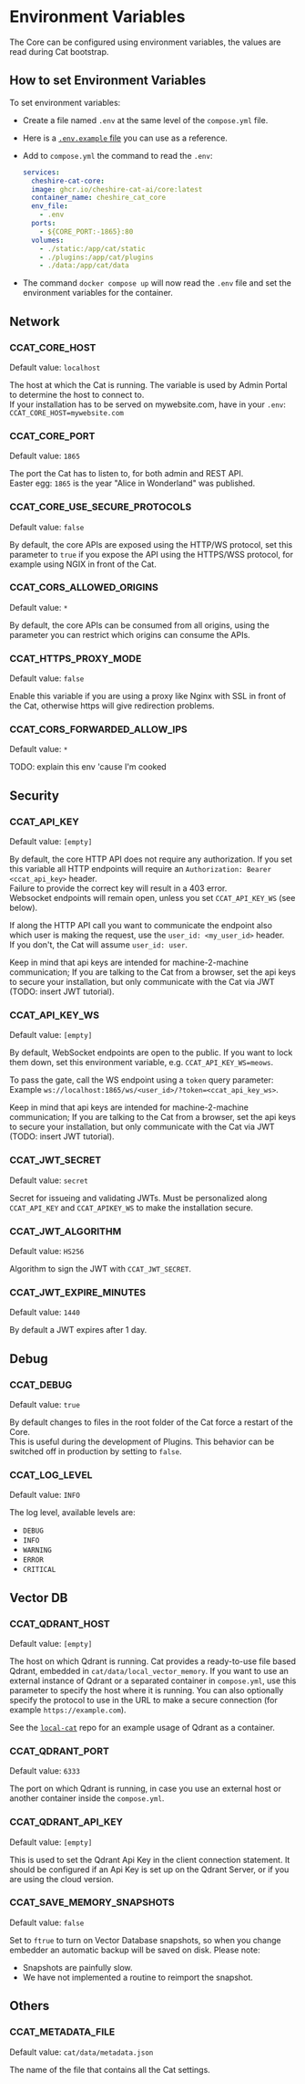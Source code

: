 # Environment Variables

The Core can be configured using environment variables, the values are read during Cat bootstrap.

## How to set Environment Variables

To set environment variables:

 - Create a file named `.env` at the same level of the `compose.yml` file.
 - Here is a [`.env.example` file](https://github.com/cheshire-cat-ai/core/blob/main/.env.example) you can use as a reference.
 - Add to `compose.yml` the command to read the `.env`:

    ```yml hl_lines="5 6"
    services:
      cheshire-cat-core:
      image: ghcr.io/cheshire-cat-ai/core:latest
      container_name: cheshire_cat_core
      env_file:
        - .env
      ports:
        - ${CORE_PORT:-1865}:80
      volumes:
        - ./static:/app/cat/static
        - ./plugins:/app/cat/plugins
        - ./data:/app/cat/data
    ```

 - The command `docker compose up` will now read the `.env` file and set the environment variables for the container.


## Network

### CCAT_CORE_HOST
Default value: `localhost`

The host at which the Cat is running. The variable is used by Admin Portal to determine the host to connect to.  
If your installation has to be served on mywebsite.com, have in your `.env`: `CCAT_CORE_HOST=mywebsite.com`

### CCAT_CORE_PORT
Default value: `1865`

The port the Cat has to listen to, for both admin and REST API.  
Easter egg: `1865` is the year "Alice in Wonderland" was published.

### CCAT_CORE_USE_SECURE_PROTOCOLS
Default value: `false`

By default, the core APIs are exposed using the HTTP/WS protocol, set this parameter to `true` if you expose the API using the HTTPS/WSS protocol, for example using NGIX in front of the Cat.

### CCAT_CORS_ALLOWED_ORIGINS
Default value: `*`

By default, the core APIs can be consumed from all origins, using the parameter you can restrict which origins can consume the APIs.

### CCAT_HTTPS_PROXY_MODE
Default value: `false`

Enable this variable if you are using a proxy like Nginx with SSL in front of the Cat, otherwise https will give redirection problems.

### CCAT_CORS_FORWARDED_ALLOW_IPS
Default value: `*`

TODO: explain this env 'cause I'm cooked


## Security

### CCAT_API_KEY
Default value: `[empty]`

By default, the core HTTP API does not require any authorization. If you set this variable all HTTP endpoints will require an `Authorization: Bearer <ccat_api_key>` header.  
Failure to provide the correct key will result in a 403 error.  
Websocket endpoints will remain open, unless you set `CCAT_API_KEY_WS` (see below).

If along the HTTP API call you want to communicate the endpoint also which user is making the request, use the `user_id: <my_user_id>` header.  
If you don't, the Cat will assume `user_id: user`.

Keep in mind that api keys are intended for machine-2-machine communication; If you are talking to the Cat from a browser, set the api keys to secure your installation, but only communicate with the Cat via JWT (TODO: insert JWT tutorial).

### CCAT_API_KEY_WS
Default value: `[empty]`

By default, WebSocket endpoints are open to the public.
If you want to lock them down, set this environment variable, e.g. `CCAT_API_KEY_WS=meows`.

To pass the gate, call the WS endpoint using a `token` query parameter:  
Example `ws://localhost:1865/ws/<user_id>/?token=<ccat_api_key_ws>`.

Keep in mind that api keys are intended for machine-2-machine communication; If you are talking to the Cat from a browser, set the api keys to secure your installation, but only communicate with the Cat via JWT (TODO: insert JWT tutorial).


### CCAT_JWT_SECRET
Default value: `secret`

Secret for issueing and validating JWTs. Must be personalized along `CCAT_API_KEY` and `CCAT_APIKEY_WS` to make the installation secure.

### CCAT_JWT_ALGORITHM
Default value: `HS256`

Algorithm to sign the JWT with `CCAT_JWT_SECRET`.

### CCAT_JWT_EXPIRE_MINUTES
Default value: `1440` 

By default a JWT expires after 1 day.




## Debug

### CCAT_DEBUG
Default value: `true`

By default changes to files in the root folder of the Cat force a restart of the Core.  
This is useful during the development of Plugins. This behavior can be switched off in production by setting to `false`.

### CCAT_LOG_LEVEL
Default value: `INFO`

The log level, available levels are:  
- `DEBUG`  
- `INFO`  
- `WARNING`  
- `ERROR`  
- `CRITICAL`  

## Vector DB

### CCAT_QDRANT_HOST
Default value: `[empty]`

The host on which Qdrant is running. Cat provides a ready-to-use file based Qdrant, embedded in `cat/data/local_vector_memory`. If you want to use an external instance of Qdrant or a separated container in `compose.yml`, use this parameter to specify the host where it is running. You can also optionally specify the protocol to use in the URL to make a secure connection (for example `https://example.com`).

See the [`local-cat`](https://github.com/cheshire-cat-ai/local-cat) repo for an example usage of Qdrant as a container.

### CCAT_QDRANT_PORT
Default value: `6333`

The port on which Qdrant is running, in case you use an external host or another container inside the `compose.yml`.

### CCAT_QDRANT_API_KEY
Default value: `[empty]`

This is used to set the Qdrant Api Key in the client connection statement. It should be configured if an Api Key is set up on the Qdrant Server, or if you are using the cloud version.

### CCAT_SAVE_MEMORY_SNAPSHOTS
Default value: `false`

Set to `ftrue` to turn on Vector Database snapshots, so when you change embedder an automatic backup will be saved on disk. Please note:

 - Snapshots are painfully slow.
 - We have not implemented a routine to reimport the snapshot.


## Others

### CCAT_METADATA_FILE
Default value: `cat/data/metadata.json`

The name of the file that contains all the Cat settings.

